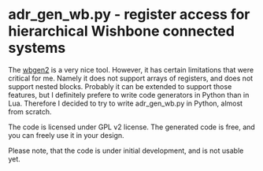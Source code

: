 # adr\_gen\_wb.py - register access for hierarchical Wishbone connected systems #
The [wbgen2](https://www.ohwr.org/projects/wishbone-gen/wiki/wbgen2-documentation) is a very nice tool. However, it has certain limitations that were critical for me. Namely it does not support arrays of registers, and does not support nested blocks. Probably it can be extended to support those features, but I definitely prefere to write code generators in Python than in Lua. Therefore I decided to try to write adr\_gen\_wb.py in Python, almost from scratch.

The code is licensed under GPL v2 license.
The generated code is free, and you can freely use it in your design.

Please note, that the code is under initial development, and is not usable yet.
